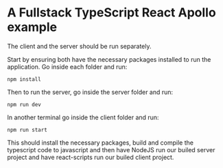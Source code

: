 # A Fullstack TypeScript React Apollo example

The client and the server should be run separately.

Start by ensuring both have the necessary packages installed to run the application.
Go inside each folder and run:

<code>npm install</code>

Then to run the server, go inside the server folder and run:

<code>npm run dev</code>

In another terminal go inside the client folder and run:

<code>npm run start</code>

This should install the necessary packages, build and compile the typescript code to javascript and then have NodeJS run our builed server project and have react-scripts run our builed client project.
